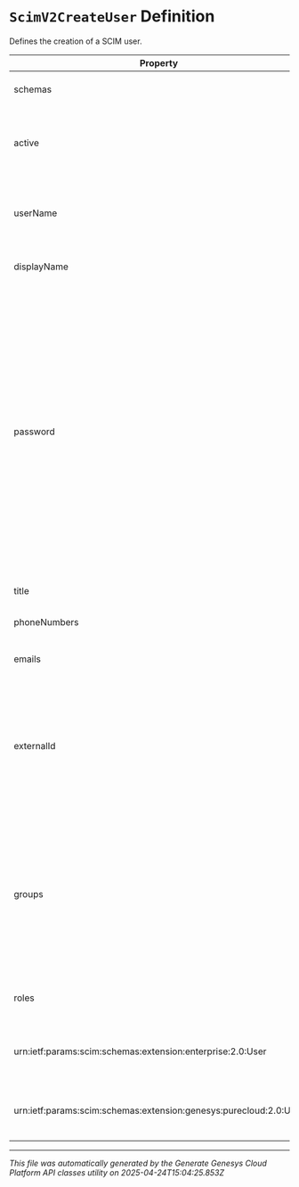 # `ScimV2CreateUser` Definition

Defines the creation of a SCIM user.

| Property | Type | Required | Description |
|----------|------|----------|-------------|
| schemas | `string[]` | No | The list of supported schemas. |
| active | `boolean` | No | Indicates whether the user's administrative status is active. |
| userName | `string` | Yes | The user's Genesys Cloud email address. Must be unique. |
| displayName | `string` | Yes | The display name of the user. |
| password | `string` | No | The new password for the Genesys Cloud user. Does not return an existing password. When creating a user, if a password is not supplied, then a password will be randomly generated that is 40 characters in length and contains five characters from each of the password policy groups. |
| title | `string` | No | The user's title. |
| phoneNumbers | [`ScimPhoneNumber[]`](scimphonenumber-definition.md) | No | The list of the user's phone numbers. |
| emails | [`ScimEmail[]`](scimemail-definition.md) | No | The list of the user's email addresses. |
| externalId | `string` | No | The external ID of the user. Set by the provisioning client. "caseExact" is set to "true". "mutability" is set to "readWrite". |
| groups | [`ScimV2GroupReference[]`](scimv2groupreference-definition.md) | No | The list of groups that the user is a member of. This list is immutable per SCIM RFC and may only be updated using the GROUPS resource endpoint. |
| roles | [`ScimUserRole[]`](scimuserrole-definition.md) | No | The list of roles assigned to the user. |
| urn:ietf:params:scim:schemas:extension:enterprise:2.0:User | [`ScimV2EnterpriseUser`](scimv2enterpriseuser-definition.md) | No | The URI of the schema for the enterprise user. |
| urn:ietf:params:scim:schemas:extension:genesys:purecloud:2.0:User | [`ScimUserExtensions`](scimuserextensions-definition.md) | No | The URI of the schema for the Genesys Cloud user. |

---

*This file was automatically generated by the Generate Genesys Cloud Platform API classes utility on 2025-04-24T15:04:25.853Z*